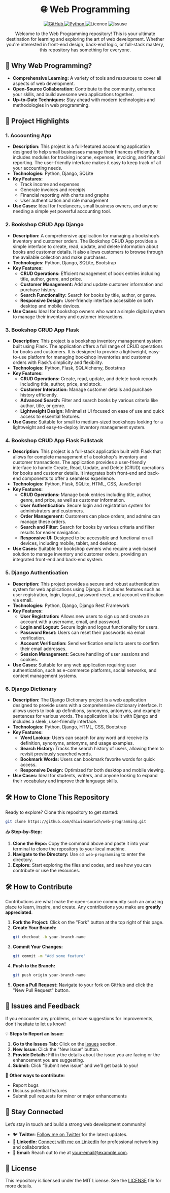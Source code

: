 <h1 align="center"> 🌐 Web Programming </h1>

<p align="center">
  <a href="https://github.com/dhiwinsamrich/scapy">
    <img src="https://img.shields.io/badge/GitHub-Repo-blue?style=for-the-badge&logo=github" alt="GitHub">
  </a>
  <a href="https://www.python.org/">
    <img src="https://img.shields.io/badge/Made%20with-Python-FFD43B?style=for-the-badge&logo=python&logoColor=darkgreen" alt="Python">
  </a>
    <img src="https://img.shields.io/badge/License-MIT-green?style=for-the-badge" alt="Licence">
    <img src="https://img.shields.io/github/issues/dhiwinsamrich/Scapy?style=for-the-badge" alt="Issuse">
</p>

<p align="center">
Welcome to the Web Programming repository! This is your ultimate destination for learning and exploring the art of web development. Whether you're interested in front-end design, back-end logic, or full-stack mastery, this repository has something for everyone.
</p>

## 🚀 **Why Web Programming?**

- **Comprehensive Learning:** A variety of tools and resources to cover all aspects of web development.
- **Open-Source Collaboration:** Contribute to the community, enhance your skills, and build awesome web applications together.
- **Up-to-Date Techniques:** Stay ahead with modern technologies and methodologies in web programming.

## 📁 **Project Highlights**

### **1. Accounting App**

- **Description:** This project is a full-featured accounting application designed to help small businesses manage their finances efficiently. It includes modules for tracking income, expenses, invoicing, and financial reporting. The user-friendly interface makes it easy to keep track of all your accounting needs.
- **Technologies:** Python, Django, SQLite
- **Key Features:**
  - Track income and expenses
  - Generate invoices and receipts
  - Financial reporting with charts and graphs
  - User authentication and role management
- **Use Cases:** Ideal for freelancers, small business owners, and anyone needing a simple yet powerful accounting tool.

### 2. Bookshop CRUD App Django

- **Description:** A comprehensive application for managing a bookshop’s inventory and customer orders. The Bookshop CRUD App provides a simple interface to create, read, update, and delete information about books and customer details. It also allows customers to browse through the available collection and make purchases.
- **Technologies:** Python, Django, SQLite, Bootstrap
- **Key Features:**
  - **CRUD Operations:** Efficient management of book entries including title, author, genre, and price.
  - **Customer Management:** Add and update customer information and purchase history.
  - **Search Functionality:** Search for books by title, author, or genre.
  - **Responsive Design:** User-friendly interface accessible on both desktop and mobile devices.
- **Use Cases:** Ideal for bookshop owners who want a simple digital system to manage their inventory and customer interactions.

### 3. Bookshop CRUD App Flask

- **Description:** This project is a bookshop inventory management system built using Flask. The application offers a full range of CRUD operations for books and customers. It is designed to provide a lightweight, easy-to-use platform for managing bookshop inventories and customer orders with Flask’s simplicity and flexibility.
- **Technologies:** Python, Flask, SQLAlchemy, Bootstrap
- **Key Features:**
  - **CRUD Operations:** Create, read, update, and delete book records including title, author, price, and stock.
  - **Customer Interaction:** Manage customer details and purchase history efficiently.
  - **Advanced Search:** Filter and search books by various criteria like author, title, or genre.
  - **Lightweight Design:** Minimalist UI focused on ease of use and quick access to essential features.
- **Use Cases:** Suitable for small to medium-sized bookshops looking for a lightweight and easy-to-deploy inventory management system.

### 4. Bookshop CRUD App Flask Fullstack

- **Description:** This project is a full-stack application built with Flask that allows for complete management of a bookshop's inventory and customer transactions. The application provides a user-friendly interface to handle Create, Read, Update, and Delete (CRUD) operations for books and customer details. It integrates both front-end and back-end components to offer a seamless experience.
- **Technologies:** Python, Flask, SQLite, HTML, CSS, JavaScript
- **Key Features:**
  - **CRUD Operations:** Manage book entries including title, author, genre, and price, as well as customer information.
  - **User Authentication:** Secure login and registration system for administrators and customers.
  - **Order Management:** Customers can place orders, and admins can manage these orders.
  - **Search and Filter:** Search for books by various criteria and filter results for easier navigation.
  - **Responsive UI:** Designed to be accessible and functional on all devices, including mobile, tablet, and desktop.
- **Use Cases:** Suitable for bookshop owners who require a web-based solution to manage inventory and customer orders, providing an integrated front-end and back-end system.

### 5. Django Authentication

- **Description:** This project provides a secure and robust authentication system for web applications using Django. It includes features such as user registration, login, logout, password reset, and account verification via email.
- **Technologies:** Python, Django, Django Rest Framework
- **Key Features:**
  - **User Registration:** Allows new users to sign up and create an account with a username, email, and password.
  - **Login and Logout:** Secure login and logout functionality for users.
  - **Password Reset:** Users can reset their passwords via email verification.
  - **Account Verification:** Send verification emails to users to confirm their email addresses.
  - **Session Management:** Secure handling of user sessions and cookies.
- **Use Cases:** Suitable for any web application requiring user authentication, such as e-commerce platforms, social networks, and content management systems.

### 6. Django Dictionary

- **Description:** The Django Dictionary project is a web application designed to provide users with a comprehensive dictionary interface. It allows users to look up definitions, synonyms, antonyms, and example sentences for various words. The application is built with Django and includes a sleek, user-friendly interface.
- **Technologies:** Python, Django, HTML, CSS, Bootstrap
- **Key Features:**
  - **Word Lookup:** Users can search for any word and receive its definition, synonyms, antonyms, and usage examples.
  - **Search History:** Tracks the search history of users, allowing them to revisit previously searched words.
  - **Bookmark Words:** Users can bookmark favorite words for quick access.
  - **Responsive Design:** Optimized for both desktop and mobile viewing.
- **Use Cases:** Ideal for students, writers, and anyone looking to expand their vocabulary and improve their language skills.

## 🛠️ **How to Clone This Repository**

Ready to explore? Clone this repository to get started:

```bash
git clone https://github.com/dhiwinsamrich/web-programming.git
```

📥 **Step-by-Step:**
1. **Clone the Repo:** Copy the command above and paste it into your terminal to clone the repository to your local machine.
2. **Navigate to the Directory:** Use `cd web-programming` to enter the directory.
3. **Explore:** Start exploring the files and codes, and see how you can contribute or use the resources.

## 🛠️ **How to Contribute**

Contributions are what make the open-source community such an amazing place to learn, inspire, and create. Any contributions you make are **greatly appreciated**.

1. **Fork the Project:** Click on the "Fork" button at the top right of this page.
2. **Create Your Branch:** 
   ```bash
   git checkout -b your-branch-name
   ```
3. **Commit Your Changes:** 
   ```bash
   git commit -m "Add some feature"
   ```
4. **Push to the Branch:** 
   ```bash
   git push origin your-branch-name
   ```
5. **Open a Pull Request:** Navigate to your fork on GitHub and click the "New Pull Request" button.

## 🚩 **Issues and Feedback**

If you encounter any problems, or have suggestions for improvements, don't hesitate to let us know! 

💡 **Steps to Report an Issue:**
1. **Go to the Issues Tab:** Click on the [Issues](https://github.com/dhiwinsamrich/web-programming/issues) section.
2. **New Issue:** Click the “New Issue” button.
3. **Provide Details:** Fill in the details about the issue you are facing or the enhancement you are suggesting.
4. **Submit:** Click “Submit new issue” and we’ll get back to you!

🎯 **Other ways to contribute:**
- Report bugs
- Discuss potential features
- Submit pull requests for minor or major enhancements

## 🌟 **Stay Connected**

Let’s stay in touch and build a strong web development community!

- 🐦 **Twitter:** [Follow me on Twitter](https://twitter.com/your-twitter) for the latest updates.
- 💼 **LinkedIn:** [Connect with me on LinkedIn](https://www.linkedin.com/in/dhiwin-samrich-9167-jerome) for professional networking and collaboration.
- 📧 **Email:** Reach out to me at [your-email@example.com](mailto:dhiwinsamrichj@gmail.com).

## 📜 **License**

This repository is licensed under the MIT License. See the [LICENSE](https://github.com/dhiwinsamrich/web-programming/blob/main/LICENSE) file for more details.
